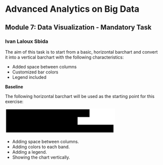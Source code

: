 # Advanced Analytics on Big Data
## Module 7: Data Visualization - Mandatory Task
### Ivan Laloux Sbida

The aim of this task is to start from a basic, horizontal barchart and convert it into a vertical barchart with the following characteristics:
* Added space between columns
* Customized bar colors
* Legend included


**Baseline**

The following horizontal barchart will be used as the starting point for this exercise:

![Original](./pictures/Baseline.PNG "Baseline barchart for this task")


* Adding space between columns.
* Adding colors to each band.
* Adding a legend.
* Showing the chart vertically.